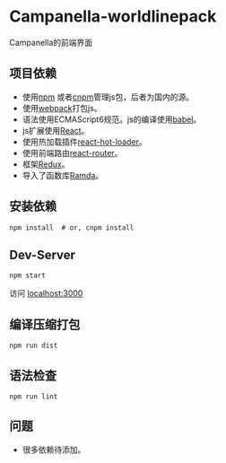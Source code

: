 # Campanella-worldlinepack
Campanella的前端界面

项目依赖
---
- 使用[npm](https://github.com/npm/npm)
  或者[cnpm](https://github.com/cnpm/cnpm)管理js包，后者为国内的源。
- 使用[webpack](https://github.com/webpack/webpack)打包js。
- 语法使用ECMAScript6规范。js的编译使用[babel](http://babeljs.io/)。
- js扩展使用[React](https://facebook.github.io/react/)。
- 使用热加载插件[react-hot-loader](https://github.com/gaearon/react-hot-loader)。
- 使用前端路由[react-router](https://github.com/rackt/react-router)。
- 框架[Redux](http://rackt.github.io/redux/)。
- 导入了函数库[Ramda](http://ramdajs.com/docs/)。

安装依赖
---
```shell
npm install  # or, cnpm install
```

Dev-Server
---
```shell
npm start
```
访问 [localhost:3000](localhost:3000)

编译压缩打包
---
```shell
npm run dist
```

语法检查
---
```shell
npm run lint
```

问题
---
- 很多依赖待添加。

